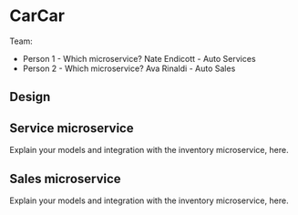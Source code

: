 # CarCar

Team:

* Person 1 - Which microservice?
Nate Endicott - Auto Services
* Person 2 - Which microservice?
Ava Rinaldi - Auto Sales

## Design

## Service microservice

Explain your models and integration with the inventory
microservice, here.

## Sales microservice

Explain your models and integration with the inventory
microservice, here.

